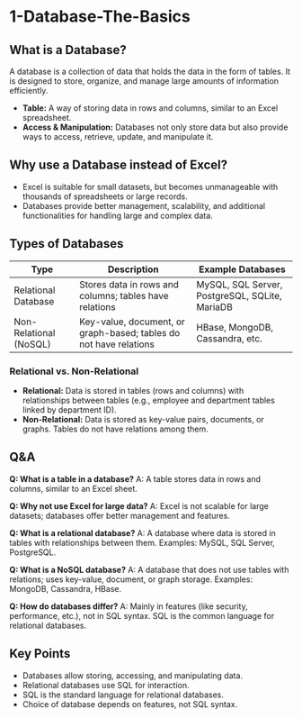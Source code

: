 # 1-Database-The-Basics


## What is a Database?
A database is a collection of data that holds the data in the form of tables. It is designed to store, organize, and manage large amounts of information efficiently.

- **Table:** A way of storing data in rows and columns, similar to an Excel spreadsheet.
- **Access & Manipulation:** Databases not only store data but also provide ways to access, retrieve, update, and manipulate it.

## Why use a Database instead of Excel?
- Excel is suitable for small datasets, but becomes unmanageable with thousands of spreadsheets or large records.
- Databases provide better management, scalability, and additional functionalities for handling large and complex data.


## Types of Databases
| Type                | Description                                                      | Example Databases                         |
|---------------------|------------------------------------------------------------------|-------------------------------------------|
| Relational Database | Stores data in rows and columns; tables have relations            | MySQL, SQL Server, PostgreSQL, SQLite, MariaDB |
| Non-Relational (NoSQL) | Key-value, document, or graph-based; tables do not have relations | HBase, MongoDB, Cassandra, etc.           |

### Relational vs. Non-Relational
- **Relational:** Data is stored in tables (rows and columns) with relationships between tables (e.g., employee and department tables linked by department ID).
- **Non-Relational:** Data is stored as key-value pairs, documents, or graphs. Tables do not have relations among them.


## Q&A
**Q: What is a table in a database?**
A: A table stores data in rows and columns, similar to an Excel sheet.

**Q: Why not use Excel for large data?**
A: Excel is not scalable for large datasets; databases offer better management and features.

**Q: What is a relational database?**
A: A database where data is stored in tables with relationships between them. Examples: MySQL, SQL Server, PostgreSQL.

**Q: What is a NoSQL database?**
A: A database that does not use tables with relations; uses key-value, document, or graph storage. Examples: MongoDB, Cassandra, HBase.

**Q: How do databases differ?**
A: Mainly in features (like security, performance, etc.), not in SQL syntax. SQL is the common language for relational databases.


## Key Points
- Databases allow storing, accessing, and manipulating data.
- Relational databases use SQL for interaction.
- SQL is the standard language for relational databases.
- Choice of database depends on features, not SQL syntax.


